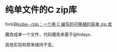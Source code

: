 # 纯单文件的C zip库

fork自[kuba--/zip：一个用 C 编写的可移植的简单 zip 库](https://github.com/kuba--/zip)

魔改成单一个文件，代码魔改来着于@hidays.

其他实现和原来维持不变。
